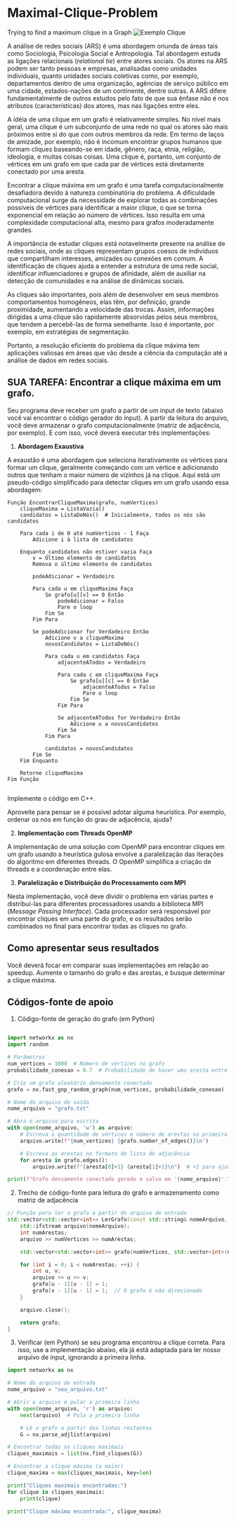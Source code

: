 # Maximal-Clique-Problem
Trying to find a maximum clique in a Graph
![Exemplo Clique](https://upload.wikimedia.org/wikipedia/commons/thumb/d/d0/VR_complex.svg/1200px-VR_complex.svg.png)


A análise de redes sociais (ARS) é uma abordagem oriunda de áreas tais como Sociologia, Psicologia Social e Antropologia. Tal abordagem estuda as ligações relacionais (*relational tie*) entre atores sociais. Os atores na ARS podem ser tanto pessoas e empresas, analisadas como unidades individuais, quanto unidades sociais coletivas como, por exemplo, departamentos dentro de uma organização, agências de serviço público em uma cidade, estados-nações de um continente, dentre outras. A ARS difere fundamentalmente de outros estudos pelo fato de que sua ênfase não é nos atributos (características) dos atores, mas nas ligações entre eles.


A idéia de uma clique em um grafo é relativamente simples. No nível mais geral, uma clique é um subconjunto de uma rede no qual os atores são mais próximos entre si do que com outros membros da rede. Em termo de laços de amizade, por exemplo, não é incomum encontrar grupos humanos que formam cliques baseando-se em idade, gênero, raça, etnia, religião, ideologia, e muitas coisas coisas. Uma clique é, portanto, um conjunto de vértices em um grafo em que cada par de vértices está diretamente conectado por uma aresta.

Encontrar a clique máxima em um grafo é uma tarefa computacionalmente desafiadora devido à natureza combinatória do problema.  A dificuldade computacional surge da necessidade de explorar todas as combinações possíveis de vértices para identificar a maior clique, o que se torna exponencial em relação ao número de vértices. Isso resulta em uma complexidade computacional alta, mesmo para grafos moderadamente grandes.

A importância de estudar cliques está notavelmente presente na análise de redes sociais, onde as cliques representam grupos coesos de indivíduos que compartilham interesses, amizades ou conexões em comum. A identificação de cliques ajuda a entender a estrutura de uma rede social, identificar influenciadores e grupos de afinidade, além de auxiliar na detecção de comunidades e na análise de dinâmicas sociais.

As cliques são importantes, pois além de desenvolver em seus membros comportamentos homogêneos, elas têm, por definição, grande proximidade, aumentando a velocidade das trocas. Assim, informações dirigidas a uma clique são rapidamente absorvidas pelos seus membros, que tendem a percebê-las de forma semelhante. Isso é importante, por exemplo, em estratégias de segmentação.


Portanto, a resolução eficiente do problema da clique máxima tem aplicações valiosas em áreas que vão desde a ciência da computação até a análise de dados em redes sociais.

## SUA TAREFA: Encontrar a clique máxima em um grafo.

Seu programa deve receber um grafo a partir de um input de texto (abaixo você vai encontrar o código gerador do input). A partir da leitura do arquivo, você deve armazenar o grafo computacionalmente (matriz de adjacência, por exemplo). E com isso, você deverá executar três implementações:

1. **Abordagem Exaustiva**

A exaustão é uma abordagem que seleciona iterativamente os vértices para formar um clique, geralmente começando com um vértice e adicionando outros que tenham o maior número de vizinhos já na clique. Aqui está um pseudo-código simplificado para detectar cliques em um grafo usando essa abordagem:

```
Função EncontrarCliqueMaxima(grafo, numVertices)
    cliqueMaxima = ListaVazia()
    candidatos = ListaDeNós()  # Inicialmente, todos os nós são candidatos

    Para cada i de 0 até numVertices - 1 Faça
        Adicione i à lista de candidatos

    Enquanto candidatos não estiver vazia Faça
        v = Último elemento de candidatos
        Remova o último elemento de candidatos

        podeAdicionar = Verdadeiro

        Para cada u em cliqueMaxima Faça
            Se grafo[u][v] == 0 Então
                podeAdicionar = Falso
                Pare o loop
            Fim Se
        Fim Para

        Se podeAdicionar for Verdadeiro Então
            Adicione v a cliqueMaxima
            novosCandidatos = ListaDeNós()

            Para cada u em candidatos Faça
                adjacenteATodos = Verdadeiro

                Para cada c em cliqueMaxima Faça
                    Se grafo[u][c] == 0 Então
                        adjacenteATodos = Falso
                        Pare o loop
                    Fim Se
                Fim Para

                Se adjacenteATodos for Verdadeiro Então
                    Adicione u a novosCandidatos
                Fim Se
            Fim Para

            candidatos = novosCandidatos
        Fim Se
    Fim Enquanto

    Retorne cliqueMaxima
Fim Função


```

Implemente o código em C++.

Aproveite para pensar se é possível adotar alguma heurística. Por exemplo, ordenar os nós em função do grau de adjacência, ajuda?


2. **Implementação com Threads OpenMP**

A implementação de uma solução com OpenMP para encontrar cliques em um grafo usando a heurística gulosa envolve a paralelização das iterações do algoritmo em diferentes threads. O OpenMP simplifica a criação de threads e a coordenação entre elas.


3. **Paralelização e Distribuição do Processamento com MPI**

Nesta implementação, você deve dividir o problema em várias partes e distribuí-las para diferentes processadores usando a biblioteca MPI (*Message Passing Interface*). Cada processador será responsável por encontrar cliques em uma parte do grafo, e os resultados serão combinados no final para encontrar todas as cliques no grafo.

## Como apresentar seus resultados

Você deverá focar em comparar suas implementações em relação ao speedup. Aumente o tamanho do grafo e das arestas, e busque determinar a clique máxima.

## Códigos-fonte de apoio


1. Código-fonte de geração do grafo (em Python)


```python

import networkx as nx
import random

# Parâmetros
num_vertices = 1000  # Número de vértices no grafo
probabilidade_conexao = 0.7  # Probabilidade de haver uma aresta entre dois vértices (ajuste conforme necessário)

# Crie um grafo aleatório densamente conectado
grafo = nx.fast_gnp_random_graph(num_vertices, probabilidade_conexao)

# Nome do arquivo de saída
nome_arquivo = "grafo.txt"

# Abra o arquivo para escrita
with open(nome_arquivo, 'w') as arquivo:
    # Escreva a quantidade de vértices e número de arestas na primeira linha
    arquivo.write(f"{num_vertices} {grafo.number_of_edges()}\n")

    # Escreva as arestas no formato de lista de adjacência
    for aresta in grafo.edges():
        arquivo.write(f"{aresta[0]+1} {aresta[1]+1}\n")  # +1 para ajustar os índices (começando em 1)

print(f"Grafo densamente conectado gerado e salvo em '{nome_arquivo}'.")

```


2. Trecho de código-fonte para leitura do grafo e armazenamento como matriz de adjacência

```cpp
// Função para ler o grafo a partir do arquivo de entrada
std::vector<std::vector<int>> LerGrafo(const std::string& nomeArquivo, int& numVertices) {
    std::ifstream arquivo(nomeArquivo);
    int numArestas;
    arquivo >> numVertices >> numArestas;

    std::vector<std::vector<int>> grafo(numVertices, std::vector<int>(numVertices, 0));

    for (int i = 0; i < numArestas; ++i) {
        int u, v;
        arquivo >> u >> v;
        grafo[u - 1][v - 1] = 1;
        grafo[v - 1][u - 1] = 1;  // O grafo é não direcionado
    }

    arquivo.close();

    return grafo;
}
```

3. Verificar (em Python) se seu programa encontrou a clique correta. Para isso, use a implementação abaixo, ela já está adaptada para ler nosso arquivo de input, ignorando a primeira linha.


```python
import networkx as nx

# Nome do arquivo de entrada
nome_arquivo = "seu_arquivo.txt"

# Abrir o arquivo e pular a primeira linha
with open(nome_arquivo, 'r') as arquivo:
    next(arquivo)  # Pula a primeira linha

    # Lê o grafo a partir das linhas restantes
    G = nx.parse_adjlist(arquivo)

# Encontrar todas as cliques maximais
cliques_maximais = list(nx.find_cliques(G))

# Encontrar a clique máxima (a maior)
clique_maxima = max(cliques_maximais, key=len)

print("Cliques maximais encontradas:")
for clique in cliques_maximais:
    print(clique)

print("Clique máxima encontrada:", clique_maxima)


```